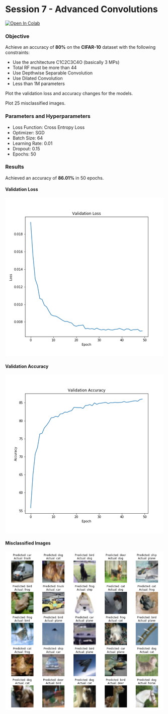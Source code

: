 
# Session 7 - Advanced Convolutions

[![Open In Colab](https://colab.research.google.com/assets/colab-badge.svg)](https://colab.research.google.com/github/uday96/EVA4-TSAI/blob/master/S7/EVA4_S7_Solution.ipynb)

###	Objective
Achieve an accuracy of **80%** on the **CIFAR-10** dataset with the following constraints:

-	Use the architecture  C1C2C3C4O (basically 3 MPs)
-	Total RF must be more than 44
- 	Use Depthwise Separable Convolution
-	Use Dilated Convolution
-	Less than 1M parameters

Plot the validation loss and accuracy changes for the models.

Plot 25 misclassified images.

###  Parameters and Hyperparameters

- Loss Function: Cross Entropy Loss
- Optimizer: SGD
- Batch Size: 64
- Learning Rate: 0.01
- Dropout: 0.15
- Epochs: 50

### Results
Achieved  an accuracy of **86.01%** in 50 epochs.

#### Validation Loss
<img src="images/val_loss_change.png">

#### Validation Accuracy
<img src="images/val_accuracy_change.png">

#### Misclassified Images
<img src="images/misclassified_imgs.png">
